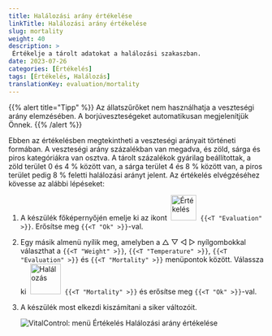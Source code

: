 ```yaml
---
title: Halálozási arány értékelése
linkTitle: Halálozási arány értékelése
slug: mortality
weight: 40
description: >
 Értékelje a tárolt adatokat a halálozási szakaszban.
date: 2023-07-26
categories: [Értékelés]
tags: [Értékelés, Halálozás]
translationKey: evaluation/mortality
---
```

{{% alert title="Tipp" %}}
Az állatszűrőket nem használhatja a veszteségi arány elemzésében. A borjúveszteségeket automatikusan megjelenítjük Önnek.
{{% /alert %}}

Ebben az értékelésben megtekintheti a veszteségi arányait történeti formában. A veszteségi arány százalékban van megadva, és zöld, sárga és piros kategóriákra van osztva. A tárolt százalékok gyárilag beállítottak, a zöld terület 0 és 4 % között van, a sárga terület 4 és 8 % között van, a piros terület pedig 8 % feletti halálozási arányt jelent.
Az értékelés elvégzéséhez kövesse az alábbi lépéseket:

1. A készülék főképernyőjén emelje ki az ikont &nbsp;<img src="/icons/main/evaluation.svg" width="50" align="bottom" alt="Értékelés" />&nbsp; `{{<T "Evaluation" >}}`. Erősítse meg `{{<T "Ok" >}}`-val.

2. Egy másik almenü nyílik meg, amelyben a △ ▽ ◁ ▷ nyílgombokkal választhat a `{{<T "Weight" >}}`, `{{<T "Temperature" >}}`, `{{<T "Evaluation" >}}` és `{{<T "Mortality" >}}` menüpontok között. Válassza ki &nbsp;<img src="/icons/evaluation/calflosses.svg" width="60" align="bottom" alt="Halálozás" />&nbsp; `{{<T "Mortality" >}}` és erősítse meg `{{<T "Ok" >}}`-val.

3. A készülék most elkezdi kiszámítani a siker változóit.

   ![VitalControl: menü Értékelés Halálozási arány értékelése](../images/mortality.png "Halálozási arány értékelése")
   
